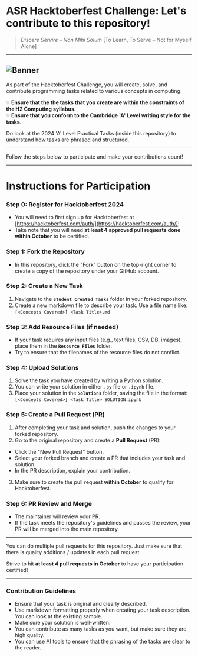 # ASR Hacktoberfest Challenge: Let's contribute to this repository!
>*Discere Servire – Non Mihi Solum* [To Learn, To Serve – Not for Myself Alone]

---
![Banner](https://hacktoberfest.com/_next/static/media/opengraph.9dc60c9d.png)
---

As part of the Hacktoberfest Challenge, you will create, solve, and contribute programming tasks related to various concepts in computing. 

💡 **Ensure that the the tasks that you create are within the constraints of the H2 Computing syllabus.**\
💡 **Ensure that you conform to the Cambridge 'A' Level writing style for the tasks.**

Do look at the 2024 'A' Level Practical Tasks (inside this repository) to understand how tasks are phrased and structured.

---

Follow the steps below to participate and make your contributions count!

---

# Instructions for Participation

### Step 0: Register for Hacktoberfest 2024
- You will need to first sign up for Hacktoberfest at [https://hacktoberfest.com/auth/](https://hacktoberfest.com/auth/)!
- Take note that you will need **at least 4 approved pull requests done within October** to be certified.


### Step 1: Fork the Repository
- In this repository, click the "Fork" button on the top-right corner to create a copy of the repository under your GitHub account.

### Step 2: Create a New Task
1. Navigate to the **`Student Created Tasks`** folder in your forked repository.
2. Create a new markdown file to describe your task. Use a file name like:
   `[<Concepts Covered>] <Task Title>.md`

### Step 3: Add Resource Files (if needed)
- If your task requires any input files (e.g., text files, CSV, DB, images), place them in the **`Resource Files`** folder.
- Try to ensure that the filenames of the resource files do not conflict.

### Step 4: Upload Solutions
1. Solve the task you have created by writing a Python solution.
2. You can write your solution in either `.py` file or `.ipynb` file.
3. Place your solution in the **`Solutions`** folder, saving the file in the format:
   `[<Concepts Covered>] <Task Title> SOLUTION.ipynb`

### Step 5: Create a Pull Request (PR)
1. After completing your task and solution, push the changes to your forked repository.
2. Go to the original repository and create a **Pull Request** (PR):
- Click the "New Pull Request" button.
- Select your forked branch and create a PR that includes your task and solution.
- In the PR description, explain your contribution.

3. Make sure to create the pull request **within October** to qualify for Hacktoberfest.

### Step 6: PR Review and Merge
- The maintainer will review your PR.
- If the task meets the repository's guidelines and passes the review, your PR will be merged into the main repository.

---

You can do multiple pull requests for this repository. Just make sure that there is quality additions / updates in each pull request.

Strive to hit **at least 4 pull requests in October** to have your participation certified!

---

### Contribution Guidelines
- Ensure that your task is original and clearly described.
- Use markdown formatting properly when creating your task description. You can look at the existing sample.
- Make sure your solution is well-written.
- You can contribute as many tasks as you want, but make sure they are high quality.
- You can use AI tools to ensure that the phrasing of the tasks are clear to the reader.
